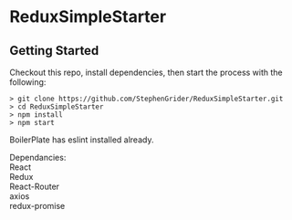 # ReduxSimpleStarter

## Getting Started

Checkout this repo, install dependencies, then start the process with the following:

```
> git clone https://github.com/StephenGrider/ReduxSimpleStarter.git
> cd ReduxSimpleStarter
> npm install
> npm start
```

BoilerPlate has eslint installed already.

Dependancies:  
React  
Redux  
React-Router  
axios  
redux-promise  